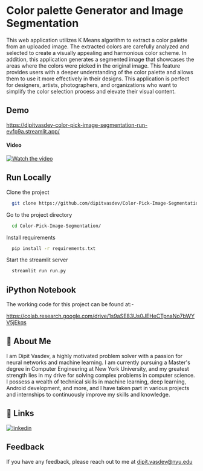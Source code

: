 
# Color palette Generator and Image Segmentation

This web application utilizes K Means algorithm to extract a color palette from an uploaded image. The extracted colors are carefully analyzed and selected to create a visually appealing and harmonious color scheme. In addition, this application generates a segmented image that showcases the areas where the colors were picked in the original image. This feature provides users with a deeper understanding of the color palette and allows them to use it more effectively in their designs. This application is perfect for designers, artists, photographers, and organizations who want to simplify the color selection process and elevate their visual content.




## Demo

https://dipitvasdev-color-pick-image-segmentation-run-evfp9a.streamlit.app/

#### Video

[![Watch the video](https://ibb.co/yV47cMQg)](https://youtu.be/ZUac852rSEo)


## Run Locally

Clone the project

```bash
  git clone https://github.com/dipitvasdev/Color-Pick-Image-Segmentation.git
```

Go to the project directory

```bash
  cd Color-Pick-Image-Segmentation/
```

Install requirements

```bash
  pip install -r requirements.txt
```

Start the streamlit server

```bash
  streamlit run run.py
```


## iPython Notebook

The working code for this project can be found at:- 

https://colab.research.google.com/drive/1s9aSE83Us0JEHeCTpnaNo7bWYV5jEkqs



## 🚀 About Me
I am Dipit Vasdev, a highly motivated problem solver with a passion for neural networks and machine learning. I am currently pursuing a Master's degree in Computer Engineering at New York University, and my greatest strength lies in my drive for solving complex problems in computer science. 
I possess a wealth of technical skills in machine learning, deep learning, Android development, and more, and I have taken part in various projects and internships to continuously improve my skills and knowledge.


## 🔗 Links

[![linkedin](https://img.shields.io/badge/linkedin-0A66C2?style=for-the-badge&logo=linkedin&logoColor=white)](https://www.linkedin.com/in/dipit-vasdev/)



## Feedback

If you have any feedback, please reach out to me at dipit.vasdev@nyu.edu
